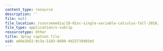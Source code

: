 ```yaml
---
content_type: resource
description: ''
file: null
file_location: /coursemedia/18-01sc-single-variable-calculus-fall-2010/a66e2b520c3a510386804d23719d03e5_zUEuKrxgHws.vtt
file_type: application/x-subrip
resourcetype: Other
title: 3play caption file
uid: a66e2b52-0c3a-5103-8680-4d23719d03e5
---
```

